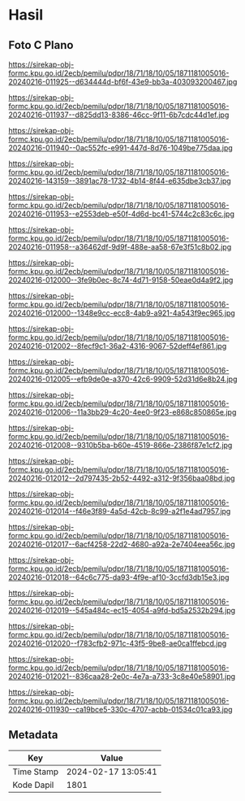 # Hasil

## Foto C Plano

https://sirekap-obj-formc.kpu.go.id/2ecb/pemilu/pdpr/18/71/18/10/05/1871181005016-20240216-011925--d634444d-bf6f-43e9-bb3a-403093200467.jpg

https://sirekap-obj-formc.kpu.go.id/2ecb/pemilu/pdpr/18/71/18/10/05/1871181005016-20240216-011937--d825dd13-8386-46cc-9f11-6b7cdc44d1ef.jpg

https://sirekap-obj-formc.kpu.go.id/2ecb/pemilu/pdpr/18/71/18/10/05/1871181005016-20240216-011940--0ac552fc-e991-447d-8d76-1049be775daa.jpg

https://sirekap-obj-formc.kpu.go.id/2ecb/pemilu/pdpr/18/71/18/10/05/1871181005016-20240216-143159--3891ac78-1732-4b14-8f44-e635dbe3cb37.jpg

https://sirekap-obj-formc.kpu.go.id/2ecb/pemilu/pdpr/18/71/18/10/05/1871181005016-20240216-011953--e2553deb-e50f-4d6d-bc41-5744c2c83c6c.jpg

https://sirekap-obj-formc.kpu.go.id/2ecb/pemilu/pdpr/18/71/18/10/05/1871181005016-20240216-011958--a36462df-9d9f-488e-aa58-67e3f51c8b02.jpg

https://sirekap-obj-formc.kpu.go.id/2ecb/pemilu/pdpr/18/71/18/10/05/1871181005016-20240216-012000--3fe9b0ec-8c74-4d71-9158-50eae0d4a9f2.jpg

https://sirekap-obj-formc.kpu.go.id/2ecb/pemilu/pdpr/18/71/18/10/05/1871181005016-20240216-012000--1348e9cc-ecc8-4ab9-a921-4a543f9ec965.jpg

https://sirekap-obj-formc.kpu.go.id/2ecb/pemilu/pdpr/18/71/18/10/05/1871181005016-20240216-012002--8fecf9c1-36a2-4316-9067-52deff4ef861.jpg

https://sirekap-obj-formc.kpu.go.id/2ecb/pemilu/pdpr/18/71/18/10/05/1871181005016-20240216-012005--efb9de0e-a370-42c6-9909-52d31d6e8b24.jpg

https://sirekap-obj-formc.kpu.go.id/2ecb/pemilu/pdpr/18/71/18/10/05/1871181005016-20240216-012006--11a3bb29-4c20-4ee0-9f23-e868c850865e.jpg

https://sirekap-obj-formc.kpu.go.id/2ecb/pemilu/pdpr/18/71/18/10/05/1871181005016-20240216-012008--9310b5ba-b60e-4519-866e-2386f87e1cf2.jpg

https://sirekap-obj-formc.kpu.go.id/2ecb/pemilu/pdpr/18/71/18/10/05/1871181005016-20240216-012012--2d797435-2b52-4492-a312-9f356baa08bd.jpg

https://sirekap-obj-formc.kpu.go.id/2ecb/pemilu/pdpr/18/71/18/10/05/1871181005016-20240216-012014--f46e3f89-4a5d-42cb-8c99-a2f1e4ad7957.jpg

https://sirekap-obj-formc.kpu.go.id/2ecb/pemilu/pdpr/18/71/18/10/05/1871181005016-20240216-012017--6acf4258-22d2-4680-a92a-2e7404eea56c.jpg

https://sirekap-obj-formc.kpu.go.id/2ecb/pemilu/pdpr/18/71/18/10/05/1871181005016-20240216-012018--64c6c775-da93-4f9e-af10-3ccfd3db15e3.jpg

https://sirekap-obj-formc.kpu.go.id/2ecb/pemilu/pdpr/18/71/18/10/05/1871181005016-20240216-012019--545a484c-ec15-4054-a9fd-bd5a2532b294.jpg

https://sirekap-obj-formc.kpu.go.id/2ecb/pemilu/pdpr/18/71/18/10/05/1871181005016-20240216-012020--f783cfb2-971c-43f5-9be8-ae0ca1ffebcd.jpg

https://sirekap-obj-formc.kpu.go.id/2ecb/pemilu/pdpr/18/71/18/10/05/1871181005016-20240216-012021--836caa28-2e0c-4e7a-a733-3c8e40e58901.jpg

https://sirekap-obj-formc.kpu.go.id/2ecb/pemilu/pdpr/18/71/18/10/05/1871181005016-20240216-011930--ca19bce5-330c-4707-acbb-01534c01ca93.jpg


## Metadata

| Key        | Value               |
| ---------- | ------------------- |
| Time Stamp | 2024-02-17 13:05:41 |
| Kode Dapil | 1801                |



